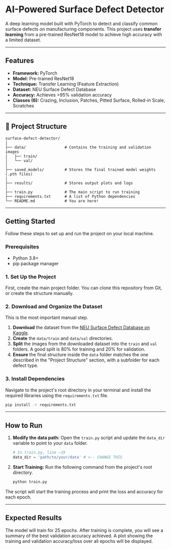 # AI-Powered Surface Defect Detector

A deep learning model built with PyTorch to detect and classify common surface defects on manufacturing components. This project uses **transfer learning** from a pre-trained ResNet18 model to achieve high accuracy with a limited dataset.

---

## Features

- **Framework:** PyTorch
- **Model:** Pre-trained ResNet18
- **Technique:** Transfer Learning (Feature Extraction)
- **Dataset:** NEU Surface Defect Database
- **Accuracy:** Achieves >95% validation accuracy
- **Classes (6):** Crazing, Inclusion, Patches, Pitted Surface, Rolled-in Scale, Scratches

---

## 📂 Project Structure

```
surface-defect-detector/
│
├── data/                 # Contains the training and validation images
│   ├── train/
│   └── val/
│
├── saved_models/         # Stores the final trained model weights (.pth files)
│
├── results/              # Stores output plots and logs
│
├── train.py              # The main script to run training
├── requirements.txt      # A list of Python dependencies
└── README.md             # You are here!
```

---

## Getting Started

Follow these steps to set up and run the project on your local machine.

### Prerequisites

- Python 3.8+
- pip package manager

### 1. Set Up the Project

First, create the main project folder. You can clone this repository from Git, or create the structure manually.

### 2. Download and Organize the Dataset

This is the most important manual step.

1.  **Download** the dataset from the [NEU Surface Defect Database on Kaggle](https://www.kaggle.com/datasets/kaustubhb999/northeastern-university-neu-surface-defect).
2.  **Create** the `data/train` and `data/val` directories.
3.  **Split** the images from the downloaded dataset into the `train` and `val` folders. A good split is 80% for training and 20% for validation.
4.  **Ensure** the final structure inside the `data` folder matches the one described in the "Project Structure" section, with a subfolder for each defect type.

### 3. Install Dependencies

Navigate to the project's root directory in your terminal and install the required libraries using the `requirements.txt` file.

```bash
pip install -r requirements.txt
```

---

## How to Run

1.  **Modify the data path:** Open the `train.py` script and update the `data_dir` variable to point to your `data` folder.

    ```python
    # In train.py, line ~19
    data_dir = 'path/to/your/data' # <-- CHANGE THIS
    ```

2.  **Start Training:** Run the following command from the project's root directory.

    ```bash
    python train.py
    ```

The script will start the training process and print the loss and accuracy for each epoch.

---

## Expected Results

The model will train for 25 epochs. After training is complete, you will see a summary of the best validation accuracy achieved. A plot showing the training and validation accuracy/loss over all epochs will be displayed.
